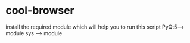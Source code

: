 # cool-browser
install the required module which will help you to run this script 
PyQt5--> module 
sys --> module 
